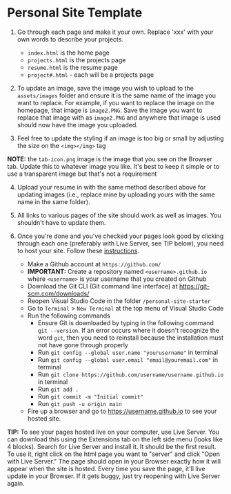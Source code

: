 # Personal Site Template

1. Go through each page and make it your own. Replace 'xxx' with your own words to describe your projects.
    - `index.html` is the home page
    - `projects.html` is the projects page
    - `resume.html` is the resume page
    - `project#.html` - each will be a projects page

2. To update an image, save the image you wish to upload to the `assets/images` folder and ensure it is the same name of the image you want to replace. For example, if you want to replace the image on the homepage, that image is `image2.PNG`. Save the image you want to replace that image with as `image2.PNG` and anywhere that image is used should now have the image you uploaded. 

3. Feel free to update the styling if an image is too big or small by adjusting the size on the `<img></img>` tag

**NOTE:** the `tab-icon.png` image is the image that you see on the Browser tab. Update this to whatever image you like. It's best to keep it simple or to use a transparent image but that's not a requirement

4. Upload your resume in with the same method described above for updating images (i.e., replace mine by uploading yours with the same name in the same folder).

4. All links to various pages of the site should work as well as images. You shouldn't have to update them.

5. Once you're done and you've checked your pages look good by clicking through each one (preferably with Live Server, see TIP below), you need to host your site. Follow these [instructions](https://pages.github.com/).
    - Make a Github account at `https://github.com/`
    - **IMPORTANT:** Create a repository named `<username>.github.io` where `<username>` is your username that you created on Github 
    - Download the Git CLI (Git command line interface) at https://git-scm.com/downloads/
    - Reopen Visual Studio Code in the folder `/personal-site-starter`
    - Go to `Terminal` > `New Terminal` at the top menu of Visual Studio Code
    - Run the following commands
        - Ensure Git is downloaded by typing in the following command `git --version`. If an error occurs where it doesn't recognize the word `git`, then you need to reinstall because the installation must not have gone through properly
        - Run `git config --global user.name "yourusername"` in terminal
        - Run `git config --global user.email "email@youremail.com"` in terminal
        - Run `git clone https://github.com/username/username.github.io` in terminal
        - Run `git add .`
        - Run `git commit -m "Initial commit"`
        - Run `git push -u origin main`
    - Fire up a browser and go to https://username.github.io to see your hosted site.

**TIP:**
To see your pages hosted live on your computer, use Live Server. You can download this using the Extensions tab on the left side menu (looks like 4 blocks). Search for Live Server and install it. It should be the first result. To use it, right click on the html page you want to "server" and click "Open with Live Server." The page should open in your Browser exactly how it will appear when the site is hosted. Every time you save the page, it'll live update in your Browser. If it gets buggy, just try reopening with Live Server again.